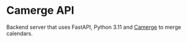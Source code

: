# Camerge API

Backend server that uses FastAPI, Python 3.11 and [Camerge](https://github.com/LukasForst/camerge) to merge calendars. 